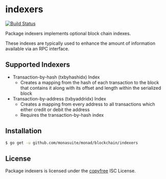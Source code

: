 indexers
========

[![Build Status](https://travis-ci.org/monasuite/monad.png?branch=master)](https://travis-ci.org/monasuite/monad)

Package indexers implements optional block chain indexes.

These indexes are typically used to enhance the amount of information available
via an RPC interface.

## Supported Indexers

- Transaction-by-hash (txbyhashidx) Index
  - Creates a mapping from the hash of each transaction to the block that
    contains it along with its offset and length within the serialized block
- Transaction-by-address (txbyaddridx) Index
  - Creates a mapping from every address to all transactions which either credit
    or debit the address
  - Requires the transaction-by-hash index

## Installation

```bash
$ go get -u github.com/monasuite/monad/blockchain/indexers
```

## License

Package indexers is licensed under the [copyfree](http://copyfree.org) ISC
License.
